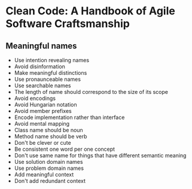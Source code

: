 # Clean Code: A Handbook of Agile Software Craftsmanship

## Meaningful names

- Use intention revealing names
- Avoid disinformation
- Make meaningful distinctions
- Use pronaunceable names
- Use searchable names
- The length of name should correspond to the size of its scope
- Avoid encodings
- Avoid Hungarian notation
- Avoid member prefixes
- Encode implementation rather than interface
- Avoid mental mapping
- Class name should be noun
- Method name should be verb
- Don't be clever or cute
- Be consistent one word per one concept
- Don't use same name for things that have different semantic meaning
- Use solution domain names
- Use problem domain names
- Add meaningful context
- Don't add redundant context
